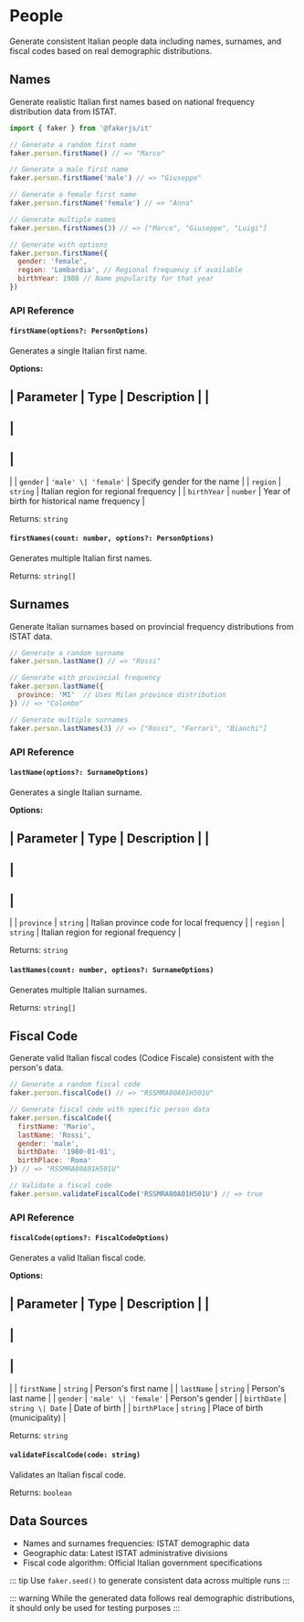 # People

Generate consistent Italian people data including names, surnames, and fiscal codes based on real demographic distributions.

## Names

Generate realistic Italian first names based on national frequency distribution data from ISTAT.

```js
import { faker } from '@fakerjs/it'

// Generate a random first name
faker.person.firstName() // => "Marco"

// Generate a male first name
faker.person.firstName('male') // => "Giuseppe" 

// Generate a female first name
faker.person.firstName('female') // => "Anna"

// Generate multiple names
faker.person.firstNames(3) // => ["Marco", "Giuseppe", "Luigi"]

// Generate with options
faker.person.firstName({
  gender: 'female',
  region: 'Lombardia', // Regional frequency if available
  birthYear: 1980 // Name popularity for that year
})
```

### API Reference

#### `firstName(options?: PersonOptions)`

Generates a single Italian first name.

**Options:**

|
 Parameter 
|
 Type 
|
 Description 
|
|
-----------
|
------
|
-------------
|
|
`gender`
|
`'male' \| 'female'`
|
 Specify gender for the name 
|
|
`region`
|
`string`
|
 Italian region for regional frequency 
|
|
`birthYear`
|
`number`
|
 Year of birth for historical name frequency 
|

Returns: `string`

#### `firstNames(count: number, options?: PersonOptions)`

Generates multiple Italian first names.

Returns: `string[]`

## Surnames

Generate Italian surnames based on provincial frequency distributions from ISTAT data.

```js
// Generate a random surname
faker.person.lastName() // => "Rossi"

// Generate with provincial frequency
faker.person.lastName({ 
  province: 'MI'  // Uses Milan province distribution
}) // => "Colombo"

// Generate multiple surnames
faker.person.lastNames(3) // => ["Rossi", "Ferrari", "Bianchi"]
```

### API Reference

#### `lastName(options?: SurnameOptions)`

Generates a single Italian surname.

**Options:**

|
 Parameter 
|
 Type 
|
 Description 
|
|
-----------
|
------
|
-------------
|
|
`province`
|
`string`
|
 Italian province code for local frequency 
|
|
`region`
|
`string`
|
 Italian region for regional frequency 
|

Returns: `string`

#### `lastNames(count: number, options?: SurnameOptions)`

Generates multiple Italian surnames.

Returns: `string[]`

## Fiscal Code

Generate valid Italian fiscal codes (Codice Fiscale) consistent with the person's data.

```js
// Generate a random fiscal code
faker.person.fiscalCode() // => "RSSMRA80A01H501U"

// Generate fiscal code with specific person data
faker.person.fiscalCode({
  firstName: 'Mario',
  lastName: 'Rossi',
  gender: 'male',
  birthDate: '1980-01-01',
  birthPlace: 'Roma'
}) // => "RSSMRA80A01H501U"

// Validate a fiscal code
faker.person.validateFiscalCode('RSSMRA80A01H501U') // => true
```

### API Reference

#### `fiscalCode(options?: FiscalCodeOptions)`

Generates a valid Italian fiscal code.

**Options:**

|
 Parameter 
|
 Type 
|
 Description 
|
|
-----------
|
------
|
-------------
|
|
`firstName`
|
`string`
|
 Person's first name 
|
|
`lastName`
|
`string`
|
 Person's last name 
|
|
`gender`
|
`'male' \| 'female'`
|
 Person's gender 
|
|
`birthDate`
|
`string \| Date`
|
 Date of birth 
|
|
`birthPlace`
|
`string`
|
 Place of birth (municipality) 
|

Returns: `string`

#### `validateFiscalCode(code: string)`

Validates an Italian fiscal code.

Returns: `boolean`

## Data Sources

- Names and surnames frequencies: ISTAT demographic data
- Geographic data: Latest ISTAT administrative divisions
- Fiscal code algorithm: Official Italian government specifications

::: tip
Use `faker.seed()` to generate consistent data across multiple runs
:::

::: warning
While the generated data follows real demographic distributions, it should only be used for testing purposes
:::
